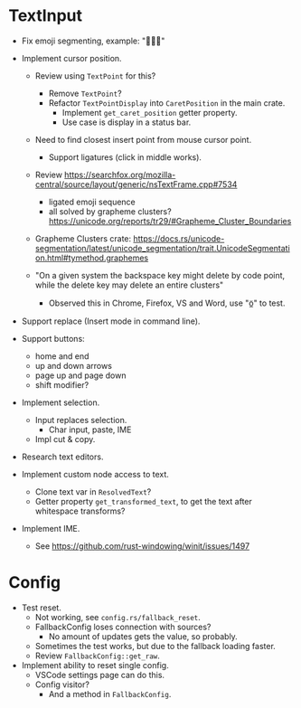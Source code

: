 # TextInput

* Fix emoji segmenting, example: "🙎🏻‍♀️"
* Implement cursor position.
    - Review using `TextPoint` for this?
        - Remove `TextPoint`?
        - Refactor `TextPointDisplay` into `CaretPosition` in the main crate.
            - Implement `get_caret_position` getter property.
            - Use case is display in a status bar.

    - Need to find closest insert point from mouse cursor point.
        - Support ligatures (click in middle works).
    
    - Review https://searchfox.org/mozilla-central/source/layout/generic/nsTextFrame.cpp#7534
        - ligated emoji sequence
        - all solved by grapheme clusters? https://unicode.org/reports/tr29/#Grapheme_Cluster_Boundaries
    - Grapheme Clusters crate: https://docs.rs/unicode-segmentation/latest/unicode_segmentation/trait.UnicodeSegmentation.html#tymethod.graphemes
    - "On a given system the backspace key might delete by code point, while the delete key may delete an entire clusters"
        - Observed this in Chrome, Firefox, VS and Word, use "ö̲" to test.
* Support replace (Insert mode in command line).
* Support buttons:
    - home and end
    - up and down arrows
    - page up and page down
    - shift modifier?
* Implement selection.
    - Input replaces selection.
        - Char input, paste, IME
    - Impl cut & copy.
* Research text editors.

* Implement custom node access to text.
    - Clone text var in `ResolvedText`?
    - Getter property `get_transformed_text`, to get the text after whitespace transforms?

* Implement IME.
    - See https://github.com/rust-windowing/winit/issues/1497

# Config

* Test reset.
    - Not working, see `config.rs/fallback_reset`.
    - FallbackConfig loses connection with sources?
        - No amount of updates gets the value, so probably.
    - Sometimes the test works, but due to the fallback loading faster.
    - Review `FallbackConfig::get_raw`.
* Implement ability to reset single config.
    - VSCode settings page can do this.
    - Config visitor?
        - And a method in `FallbackConfig`.